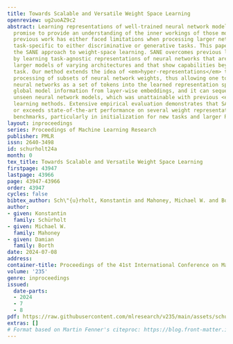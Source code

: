 ```yaml
---
title: Towards Scalable and Versatile Weight Space Learning
openreview: ug2uoAZ9c2
abstract: Learning representations of well-trained neural network models holds the
  promise to provide an understanding of the inner workings of those models. However,
  previous work has either faced limitations when processing larger networks or was
  task-specific to either discriminative or generative tasks. This paper introduces
  the SANE approach to weight-space learning. SANE overcomes previous limitations
  by learning task-agnostic representations of neural networks that are scalable to
  larger models of varying architectures and that show capabilities beyond a single
  task. Our method extends the idea of <em>hyper-representations</em> towards sequential
  processing of subsets of neural network weights, thus allowing one to embed larger
  neural networks as a set of tokens into the learned representation space. SANE reveals
  global model information from layer-wise embeddings, and it can sequentially generate
  unseen neural network models, which was unattainable with previous <em>hyper-representation</em>
  learning methods. Extensive empirical evaluation demonstrates that SANE matches
  or exceeds state-of-the-art performance on several weight representation learning
  benchmarks, particularly in initialization for new tasks and larger ResNet architectures.
layout: inproceedings
series: Proceedings of Machine Learning Research
publisher: PMLR
issn: 2640-3498
id: schurholt24a
month: 0
tex_title: Towards Scalable and Versatile Weight Space Learning
firstpage: 43947
lastpage: 43966
page: 43947-43966
order: 43947
cycles: false
bibtex_author: Sch\"{u}rholt, Konstantin and Mahoney, Michael W. and Borth, Damian
author:
- given: Konstantin
  family: Schürholt
- given: Michael W.
  family: Mahoney
- given: Damian
  family: Borth
date: 2024-07-08
address:
container-title: Proceedings of the 41st International Conference on Machine Learning
volume: '235'
genre: inproceedings
issued:
  date-parts:
  - 2024
  - 7
  - 8
pdf: https://raw.githubusercontent.com/mlresearch/v235/main/assets/schurholt24a/schurholt24a.pdf
extras: []
# Format based on Martin Fenner's citeproc: https://blog.front-matter.io/posts/citeproc-yaml-for-bibliographies/
---
```

